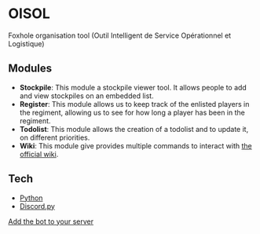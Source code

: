 
# OISOL

Foxhole organisation tool (Outil Intelligent de Service Opérationnel et Logistique)

## Modules

- **Stockpile**: This module a stockpile viewer tool. It allows people to add and view stockpiles on an embedded list.
- **Register**: This module allows us to keep track of the enlisted players in the regiment, allowing us to see for how long a player has been in the regiment.
- **Todolist**: This module allows the creation of a todolist and to update it, on different priorities.
- **Wiki**: This module give provides multiple commands to interact with [the official wiki](https://foxhole.wiki.gg/wiki/Foxhole_Wiki).

## Tech

- [Python](https://www.python.org/)
- [Discord.py](https://discordpy.readthedocs.io/en/stable/)


[Add the bot to your server](https://discord.com/oauth2/authorize?client_id=1044270302273736704)
